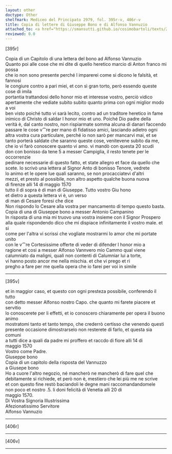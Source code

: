 ```yaml
---
layout: other
doctype: Other
shelfmark: Mediceo del Principato 2979, fol. 395r-v, 406r-v
title: Copia di lettere di Giuseppe Bono e di Alfonso Vannuzio
attached_to: <a href="https://smansutti.github.io/cosimobartoli/texts/2979_159/">2979_159</a>
reviewed: 0.0
---
```


[395r]  
  
  
Copia di un Capitolo di una lettera del bono ad Alfonso Vannuzio  
Quanto poi alle cose che mi dite di quello heretico marcio di Anton franco mi possa  
che io non sono presente perché l imparerei come si dicono le falsità, et fannosi  
le congiure contro a pari miei, et con sì gran torto, però essendo queste cose di imila  
portantia trattandosi dello honor mio et interesse vostro, perciò vidico  
apertamente che vediate subito subito quanto prima con ogni miglior modo a voi  
ben visto poiché tutto vi sarà lecito, contro ad un traditore heretico in fame  
inimico di Christo di saldar l honor mio et uno. Poiché Dio padre della  
verità è, dal canto nostro, non rispiarmate somma alcuna di danari faccendo  
passare le cose v⁀re per mano di fidatisso amici, lasciando adietro ogni  
altra vostra cura particulare, perché io non sarò per mancarvi mai, et se  
tanto porterà saldate che saranno queste cose, venitevene subito da me,  
che io vi farò conoscere quanto vi amo. vi mandò con questa 20 scudi  
don con bonisso da tene 5 a messer Campiglia, il resto tenete per le occorrenzie  
pedinare necessarie di questo fatto, et state allegro et face da quello che  
scete. Io scrivò una lettera al Signor Anto di bonisso Tenore, vedrete  
lo animo et le opere lue quali saranno, se non procacciatevi d'altri  
mezzi, et presto al possibile, non altro aspetto qualche buona nuova  
di firenze alli 14 di maggio 1570  
tutto il di sopra è di man di Giuseppe. Tutto vostro Giu hono  
et dietro a questa lettera vi è, un verso  
di man di Cesare foresi che dice  
Non rispondo Io Cesare alla vostra per mancamento di tempo questo basta.  
Copia di una di Giuseppe bono a messer Antonio Campanino  
In risposta di una mia mi truovo una vostra insieme con il Signor Prospero  
alla quale rispondendo dico che mi dispiace infinitamente il vostro male. et si  
come per l'altra vi scrissi che vogliate mostrarmi lo amor che mi portate unito  
con le v⁀re Cortesissime offerte di veder di difender l honor mio a  
ragione et cosi a messer Alfonso Vannvero mio Cammo qual viene  
calumniato da maligni, quali non contenti di Calumniar lui a torte,  
vi hanno posto ancor me nella mischia. et che vi prego et ri  
pregho a fare per me quella opera che io farei per voi in simile  
  
---  

[395v]  
  
  
et in maggior caso, et questo con ogni presteza possibile, conferendo il tutto  
con detto messer Alfonso nostro Capo. che quanto mi farete piacere et servitio  
lo conoscerete per li effetti, et io conoscero chiaramente per opera il buono animo  
mostratomi tanto et tanto tempo, che crederrò certisso che venendo questi  
presente occasione dimostrarselo non resterete di farlo, et questa sia comuni  
a tutti dice a quali da padre mi proffero et raccdo di fiore alli 14 di  
maggio 1570  
Vostro come Padre.  
Giuseppe bono  
Copia di un capitolo della risposta del Vannuzzo  
a Giusepe bono  
Ho a cuore l'altro negozio, né mancherò ne mancherò di fare quel che  
debitamente si richiede, et però non è, mestiero che lei più me ne scrive  
et con questo fine restò baciandoli le degne mani raccomandandomele  
non poco et nostro .5. li doni felicità di Venetia alli 20 di  
maggio 1570.  
Di Vostra Signoria Illustrissima  
Afezionatissimo Servitore  
Alfonso Vannuzio  
  
---  

[406r]  
  
  
  
---  

[406v]  
  
  
  
---  

